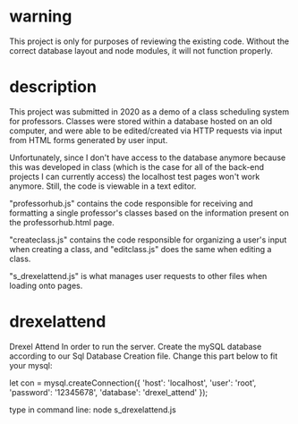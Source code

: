 # warning
This project is only for purposes of reviewing the existing code. Without the correct database layout and node modules, it will not function properly.

# description
This project was submitted in 2020 as a demo of a class scheduling system for professors. Classes were stored within a database hosted on an old computer, and were able to be edited/created via HTTP requests via input from HTML forms generated by user input.

Unfortunately, since I don't have access to the database anymore because this was developed in class (which is the case for all of the back-end projects I can currently access) the localhost test pages won't work anymore. Still, the code is viewable in a text editor.

"professorhub.js" contains the code responsible for receiving and formatting a single professor's classes based on the information present on the professorhub.html page.

"createclass.js" contains the code responsible for organizing a user's input when creating a class, and "editclass.js" does the same when editing a class.

"s_drexelattend.js" is what manages user requests to other files when loading onto pages.

# drexelattend
Drexel Attend
In order to run the server.
Create the mySQL database according to our Sql Database Creation file.
Change this part below to fit your mysql:

let con = mysql.createConnection({
	'host': 'localhost',
	'user': 'root',
	'password': '12345678',
	'database': 'drexel_attend'
});

type in command line: node s_drexelattend.js
